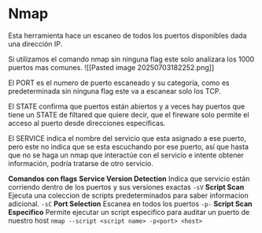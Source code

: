 # Nmap
Esta herramienta hace un escaneo de todos los puertos disponibles dada una dirección IP.

Si utilizamos el comando nmap sin ninguna flag este solo analizara los 1000 puertos mas comunes.
![[Pasted image 20250703182252.png]]

El PORT es el numero de puerto escaneado y su categoría, como es predeterminada sin ninguna flag este va a escanear solo los TCP.

El STATE confirma que puertos están abiertos y a veces hay puertos que tiene un STATE de filtared que quiere decir, que el fireware solo permite el acceso al puerto desde direcciones especificas. 

El SERVICE indica el nombre del servicio que esta asignado a ese puerto, pero este no indica que se esta escuchando por ese puerto, así que hasta que no se haga un nmap que interactúe con el servicio e intente obtener información, podría tratarse de otro servicio.

**Comandos con flags**
	**Service Version Detection**
		Indica que servicio están corriendo dentro de los puertos y sus versiones exactas
			`-sV`
	**Script Scan**
		Ejecuta una coleccion de scripts predeterminados para saber informacion adicional.
			`-sC`
	**Port Selection**
	Escanea en todos los puertos
		`-p-`
	**Script Scan Especifico**
		Permite ejecutar un script especifico para auditar un puerto de nuestro host
			`nmap --script <script name> -p<port> <host>`
		

